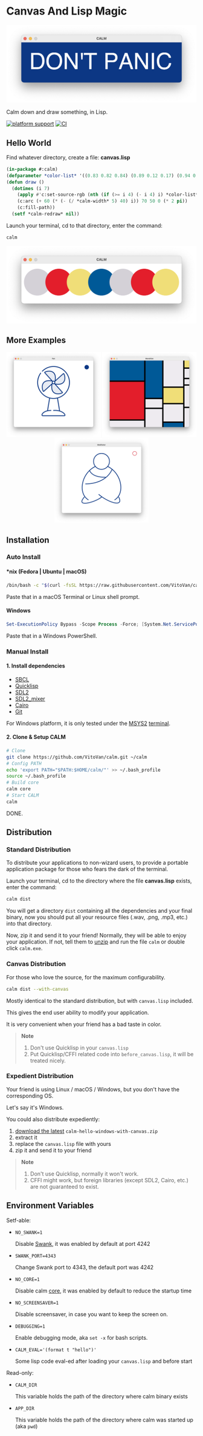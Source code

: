 # Canvas And Lisp Magic

[![Don't Panic](./images/dont-panic.png)](https://github.com/VitoVan/calm)

Calm down and draw something, in Lisp.

[![platform support](https://img.shields.io/badge/Platform-Linux%20%7C%20macOS%20%7C%20Windows-blue.svg)](#installation) [![CI](https://github.com/VitoVan/calm/actions/workflows/main.yml/badge.svg)](https://github.com/VitoVan/calm/actions/workflows/main.yml)

## Hello World

Find whatever directory, create a file: **canvas.lisp**

```lisp
(in-package #:calm)
(defparameter *color-list* '((0.83 0.82 0.84) (0.89 0.12 0.17) (0.94 0.87 0.47) (0 0.35 0.59)))
(defun draw ()
  (dotimes (i 7)
    (apply #'c:set-source-rgb (nth (if (>= i 4) (- i 4) i) *color-list*))
    (c:arc (+ 60 (* (- (/ *calm-width* 5) 40) i)) 70 50 0 (* 2 pi))
    (c:fill-path))
  (setf *calm-redraw* nil))
```

Launch your terminal, cd to that directory, enter the command:

```bash
calm
```

[![Hello World](./images/hello-world.png)](#hello-world)

## More Examples

<p align="center">
    <a title="Check the code for Fan" href="https://github.com/calm2d/fan"><img width="250" alt="Fan" src="./images/fan.png"></a>
    <a title="Check the code for Mondrian" href="https://github.com/calm2d/mondrian"><img width="250" alt="Mondrian" src="./images/mondrian.png"></a>
    <a title="Check the code for Meditator" href="https://github.com/calm2d/meditator"><img width="250" alt="Meditator" src="./images/meditator.png"></a>
</p>

## Installation

### Auto Install

#### *nix (Fedora | Ubuntu | macOS)

```bash
/bin/bash -c "$(curl -fsSL https://raw.githubusercontent.com/VitoVan/calm/main/scripts/install.sh)"
```

Paste that in a macOS Terminal or Linux shell prompt.

#### Windows

```powershell
Set-ExecutionPolicy Bypass -Scope Process -Force; [System.Net.ServicePointManager]::SecurityProtocol = [System.Net.ServicePointManager]::SecurityProtocol -bor 3072; iex ((New-Object System.Net.WebClient).DownloadString('https://raw.githubusercontent.com/VitoVan/calm/main/scripts/install.ps1'))
```

Paste that in a Windows PowerShell.

### Manual Install

#### 1. Install dependencies

- [SBCL](https://www.sbcl.org)
- [Quicklisp](https://quicklisp.org)
- [SDL2](https://www.libsdl.org)
- [SDL2_mixer](https://www.libsdl.org/projects/mixer)
- [Cairo](https://www.cairographics.org)
- [Git](https://git-scm.com)

For Windows platform, it is only tested under the [MSYS2](https://www.msys2.org) [terminal](https://www.msys2.org/docs/terminals/).

#### 2. Clone & Setup CALM

```bash
# Clone
git clone https://github.com/VitoVan/calm.git ~/calm
# Config PATH
echo 'export PATH="$PATH:$HOME/calm/"' >> ~/.bash_profile
source ~/.bash_profile
# Build core
calm core
# Start CALM
calm
```

DONE.

## Distribution

### Standard Distribution

To distribute your applications to non-wizard users, to provide a portable application package for those who fears the dark of the terminal.

Launch your terminal, cd to the directory where the file **canvas.lisp** exists, enter the command:

```bash
calm dist
```

You will get a directory `dist` containing all the dependencies and your final binary, now you should put all your resource files (.wav, .png, .mp3, etc.) into that directory.

Now, zip it and send it to your friend! Normally, they will be able to enjoy your application. If not, tell them to [unzip](https://www.wikihow.com/Unzip-a-File) and run the file `calm` or double click `calm.exe`.

### Canvas Distribution

For those who love the source, for the maximum configurability.

```bash
calm dist --with-canvas
```

Mostly identical to the standard distribution, but with `canvas.lisp` included.

This gives the end user ability to modify your application.

It is very convenient when your friend has a bad taste in color.

> **Note**
> 1. Don't use Quicklisp in your `canvas.lisp`
> 2. Put Quicklisp/CFFI related code into `before_canvas.lisp`, it will be treated nicely.

### Expedient Distribution

Your friend is using Linux / macOS / Windows, but you don't have the corresponding OS.

Let's say it's Windows.

You could also distribute expediently:

1. [download the latest](https://github.com/VitoVan/calm/releases) `calm-hello-windows-with-canvas.zip`
2. extract it
3. replace the `canvas.lisp` file with yours
4. zip it and send it to your friend

> **Note**
> 1. Don't use Quicklisp, normally it won't work.
> 2. CFFI might work, but foreign libraries (except SDL2, Cairo, etc.) are not guaranteed to exist.

## Environment Variables

Setf-able:

- `NO_SWANK=1`

  Disable [Swank](https://www.cliki.net/SWANK), it was enabled by default at port 4242

- `SWANK_PORT=4343`

  Change Swank port to 4343, the default port was 4242

- `NO_CORE=1`

  Disable calm [core](https://www.sbcl.org/manual/#Saving-a-Core-Image), it was enabled by default to reduce the startup time

- `NO_SCREENSAVER=1`

  Disable screensaver, in case you want to keep the screen on.

- `DEBUGGING=1`

  Enable debugging mode, aka `set -x` for bash scripts.

- `CALM_EVAL='(format t "hello")'`

  Some lisp code eval-ed after loading your `canvas.lisp` and before start

Read-only:

- `CALM_DIR`

  This variable holds the path of the directory where calm binary exists

- `APP_DIR`

  This variable holds the path of the directory where calm was started up (aka `pwd`)
